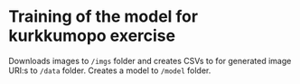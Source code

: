 # Training of the model for kurkkumopo exercise

Downloads images to `/imgs` folder and creates CSVs to for generated image URI:s to `/data` folder. Creates a model to `/model` folder.
